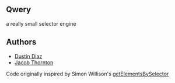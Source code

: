 Qwery
-----
a really small selector engine

Authors
-------
  * [Dustin Diaz](https://github.com/polvero)
  * [Jacob Thornton](https://github.com/jacobthornton)

Code originally inspired by Simon Willison's [getElementsBySelector](http://simonwillison.net/2003/Mar/25/getElementsBySelector/)